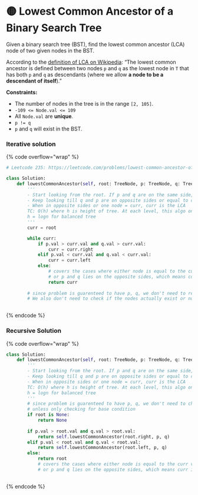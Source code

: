 # 🟡 Lowest Common Ancestor of a Binary Search Tree

Given a binary search tree (BST), find the lowest common ancestor (LCA) node of two given nodes in the BST.

According to the [definition of LCA on Wikipedia](https://en.wikipedia.org/wiki/Lowest\_common\_ancestor): “The lowest common ancestor is defined between two nodes `p` and `q` as the lowest node in `T` that has both `p` and `q` as descendants (where we allow **a node to be a descendant of itself**).”

**Constraints:**

* The number of nodes in the tree is in the range `[2, 105]`.
* `-109 <= Node.val <= 109`
* All `Node.val` are **unique**.
* `p != q`
* `p` and `q` will exist in the BST.

### Iterative solution

{% code overflow="wrap" %}
```python
# Leetcode 235: https://leetcode.com/problems/lowest-common-ancestor-of-a-binary-search-tree/description/

class Solution:
    def lowestCommonAncestor(self, root: TreeNode, p: TreeNode, q: TreeNode) -> TreeNode:
        '''
        - Start looking from the root. If p and q are on the same side, curr = root.<side>
        - Keep looking till q and p are on opposite sides or equal to curr
        - When in opposite sides or one node = curr, curr is the LCA
        TC: O(h) where h is height of tree. At each level, this algo only visits one node
        h = logn for balanced tree
        '''
        curr = root

        while curr:
            if p.val > curr.val and q.val > curr.val:
                curr = curr.right
            elif p.val < curr.val and q.val < curr.val:
                curr = curr.left
            else:
                # covers the cases where either node is equal to the curr val
                # or p and q lies on the opposite sides, which means curr is the LCA
                return curr
        
        # since problem is guarenteed to have p, q, we don't need to return anything
        # We also don't need to check if the nodes actually exist or not. Once we find the lowest ancestor, we know that the two nodes exist in the subtree
        
```
{% endcode %}

### Recursive Solution

{% code overflow="wrap" %}
```python
class Solution:
    def lowestCommonAncestor(self, root: TreeNode, p: TreeNode, q: TreeNode) -> TreeNode:
        '''
        - Start looking from the root. If p and q are on the same side, curr = root.<side>
        - Keep looking till q and p are on opposite sides or equal to curr
        - When in opposite sides or one node = curr, curr is the LCA
        TC: O(h) where h is height of tree. At each level, this algo only visits one node
        h = logn for balanced tree
        '''
        # since problem is guarenteed to have p, q, we don't need to check for root is None condition as it will never go to the leaf nodes
        # unless only checking for base condition
        if root is None:
            return None
        
        if p.val > root.val and q.val > root.val:
            return self.lowestCommonAncestor(root.right, p, q)
        elif p.val < root.val and q.val < root.val:
            return self.lowestCommonAncestor(root.left, p, q)
        else:
            return root
            # covers the cases where either node is equal to the curr val
            # or p and q lies on the opposite sides, which means curr is the LCA        
    
```
{% endcode %}
